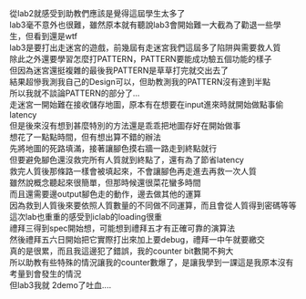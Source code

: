從lab2就感受到助教們應該是覺得這屆學生太多了  
lab3毫不意外也很難，雖然原本就有聽說lab3會開始難一大截為了勸退一些學生，但看到還是wtf    
lab3是要打出走迷宮的遊戲，前幾屆有走迷宮我們這屆多了陷阱與需要救人質  
除此之外還要學習怎麼打PATTERN，PATTERN要能成功驗五個功能的樣子  
但因為迷宮還挺複雜的最後我PATTERN是草草打完就交出去了  
結果超慘我測我自己的Design可以，但助教測我的PATTERN沒有達到半點  
所以我就不談論PATTERN的部分了...  
走迷宮一開始難在接收儲存地圖，原本有在想要在input進來時就開始做點事偷latency  
但是後來沒有想到甚麼特別的方法還是乖乖把地圖存好在開始做事  
想花了一點點時間，但有想出算不錯的辦法  
先將地圖的死路填滿，接著讓腳色摸右牆一路走到終點就行  
但要避免腳色還沒救完所有人質就到終點了，還有為了節省latency  
救完人質後那條路一樣會被填起來，不會讓腳色再走進去再救一次人質  
雖然說概念聽起來很簡單，但那時候還很菜花蠻多時間  
而且還需要邊output腳色走的動作，邊去做其他的運算  
因為救到人質後來要依照人質數量的不同做不同運算，而且會從人質得到密碼等等  
這次lab也重重的感受到iclab的loading很重  
禮拜三得到spec開始想，可能想到禮拜五才有正確可靠的演算法  
然後禮拜五六日開始把它實際打出來加上要debug，禮拜一中午就要繳交  
真的是很累，而且我這邊犯了錯誤，我的counter bit數開不夠大  
所以助教有些特殊的情況讓我的counter數爆了，是讓我學到一課這是我原本沒有考量到會發生的情況  
但lab3我就 2demo了吐血....

